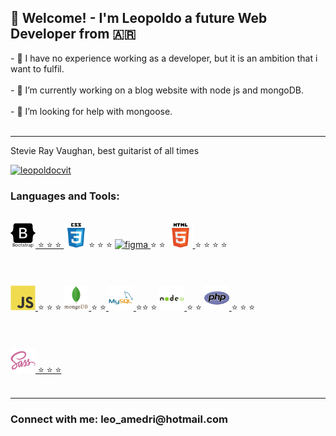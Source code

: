 

<!--
**leomed/leomed** is a ✨ _special_ ✨ repository because its `README.md` (this file) appears on your GitHub profile.

Here are some ideas to get you started:

- 🔭 I’m currently working on ...
- 🌱 I’m currently learning ...
- 👯 I’m looking to collaborate on ...
- 🤔 I’m looking for help with ...
- 💬 Ask me about ...
- 📫 How to reach me: ...
- 😄 Pronouns: ...
- ⚡ Fun fact: ...
-->


<h2>👋 Welcome! - I'm Leopoldo a future Web Developer from 🇦🇷   </h2>
- 🌱 I have no experience working as a developer, but it is an ambition that i want to fulfil.
<br>
<br>
- 🔭 I’m currently working on a blog website with node js and mongoDB.
 <br>
 <br>
- 🤔 I’m looking for help with mongoose.
<br>
<br>

<hr >

<p font-size = "20px" > Stevie Ray Vaughan, best guitarist of all times</p>

<p align="left"></p>
<a href='https://postimg.cc/F73rT9TR' target='_blank'><img src='https://i.postimg.cc/F73rT9TR/leopoldocvit.png' border='0' width="1200px" alt='leopoldocvit'/></a>
<h3 align="left">Languages and Tools:</h3>

<p align="left">    
    <br>
    <a href="https://getbootstrap.com" target="_blank" rel="noreferrer"> <img src="https://raw.githubusercontent.com/devicons/devicon/master/icons/bootstrap/bootstrap-plain-wordmark.svg" alt="bootstrap" width="40" height="40"/> ⭐ ⭐ ⭐ </a>   <a href="https://www.w3schools.com/css/" target="_blank" rel="noreferrer"> <img src="https://raw.githubusercontent.com/devicons/devicon/master/icons/css3/css3-original-wordmark.svg" alt="css3" width="40" height="40"/></a>⭐ ⭐ ⭐ <a href="https://www.figma.com/" target="_blank" rel="noreferrer"> <img src="https://www.vectorlogo.zone/logos/figma/figma-icon.svg" alt="figma" width="40" height="40"/>  </a>  ⭐ ⭐   <a href="https://www.w3.org/html/" target="_blank" rel="noreferrer"> <img src="https://raw.githubusercontent.com/devicons/devicon/master/icons/html5/html5-original-wordmark.svg" alt="html5" width="40" height="40"/> </a>  ⭐ ⭐ ⭐ ⭐<br><br> <br>   <br> <a href="https://developer.mozilla.org/en-US/docs/Web/JavaScript" target="_blank" rel="noreferrer"> <img src="https://raw.githubusercontent.com/devicons/devicon/master/icons/javascript/javascript-original.svg" alt="javascript" width="40" height="40"/> </a>  ⭐ ⭐ ⭐  <a href="https://www.mongodb.com/" target="_blank" rel="noreferrer"> <img src="https://raw.githubusercontent.com/devicons/devicon/master/icons/mongodb/mongodb-original-wordmark.svg" alt="mongodb" width="40" height="40"/> </a>   ⭐ ⭐<a href="https://www.mysql.com/" target="_blank" rel="noreferrer"> <img src="https://raw.githubusercontent.com/devicons/devicon/master/icons/mysql/mysql-original-wordmark.svg" alt="mysql" width="40" height="40"/> </a> ⭐⭐ ⭐  <a href="https://nodejs.org" target="_blank" rel="noreferrer"> <img src="https://raw.githubusercontent.com/devicons/devicon/master/icons/nodejs/nodejs-original-wordmark.svg" alt="nodejs" width="40" height="40"/> </a>   ⭐ ⭐ <a href="https://www.php.net" target="_blank" rel="noreferrer"> <img src="https://raw.githubusercontent.com/devicons/devicon/master/icons/php/php-original.svg" alt="php" width="40" height="40"/> </a>   ⭐ ⭐ ⭐   <br> <br><br><br><a href="https://sass-lang.com" target="_blank" rel="noreferrer"> <img src="https://raw.githubusercontent.com/devicons/devicon/master/icons/sass/sass-original.svg" alt="sass" width="40" height="40"/>    ⭐ ⭐ ⭐ <br>  <br></a>
</p>

<hr>
<h3 align="left">Connect with me: leo_amedri@hotmail.com</h3>
